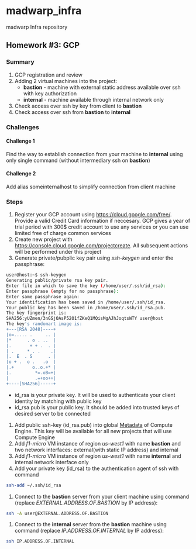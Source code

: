 # madwarp_infra
madwarp Infra repository
## Homework #3: GCP
### Summary
1. GCP registration and review
1. Adding 2 virtual machines into the project: 
   * **bastion** - machine with external static address available over ssh with key authorization 
   * **internal** - machine available through internal network only
1. Check access over ssh by key from client to **bastion**
1. Check access over ssh from **bastion** to **internal** 
### Challenges
#### Challenge 1
Find the way to establish connection from your machine to **internal** using only single command (without intermediary ssh on **bastion**)
#### Challenge 2
Add alias someinternalhost to simplify connection from client machine
### Steps
1. Register your GCP account using https://cloud.google.com/free/. Provide a valid Credit Card information if neccesary. GCP gives a year of trial period with 300$ credit account to use any services or you can use limited free of charge common services  
1. Create new project with https://console.cloud.google.com/projectcreate. All subsequent actions will be performed under this project
1. Generate private/pubplic key pair using *ssh-keygen* and enter the passphrase:
```bash
user@host:~$ ssh-keygen 
Generating public/private rsa key pair.
Enter file in which to save the key (/home/user/.ssh/id_rsa):    
Enter passphrase (empty for no passphrase): 
Enter same passphrase again: 
Your identification has been saved in /home/user/.ssh/id_rsa.
Your public key has been saved in /home/user/.ssh/id_rsa.pub.
The key fingerprint is:
SHA256:yUZmen/3nGSjOAsP52O1fZKeQ1MQisMgAJhJoqtsWTY user@host
The key's randomart image is:
+---[RSA 2048]----+
|o=..... .     .. |
|*      . o . ..  |
|.       + + .  . |
| .     * . .    .|
|.  E  . S      . |
|o + .  o .   .o  |
|.+       o..o.+* |
|.         *=.oB=+|
|          .=+oo++|
+----[SHA256]-----+
```
* id_rsa is your private key. It will be used to authenticate your client identity by matching with public key 
* id_rsa.pub is your public key. It should be added into trusted keys of desired server to be connected
1. Add public ssh-key (id_rsa.pub) into global [Metadata](https://console.cloud.google.com/compute/metadata) of Compute Engine. This key will be available for all new projects that will use Compute Engine
1. Add *f1-micro* VM instance of region *us-west1* with name **bastion** and two network interfaces: external(with static IP address) and internal
1. Add *f1-micro* VM instance of region *us-west1* with name **internal** and internal network interface only
1. Add your private key (id_rsa) to the authentication agent of ssh with command
```bash
ssh-add ~/.ssh/id_rsa
```
1. Connect to the **bastion** server from your client machine using command (replace *EXTERNAL.ADDRESS.OF.BASTION* by IP address):
```bash
ssh -A user@EXTERNAL.ADDRESS.OF.BASTION
```
1. Connect to the **internal** server from the **bastion** machine using command (replace *IP.ADDRESS.OF.INTERNAL* by IP address):
```bash
ssh IP.ADDRESS.OF.INTERNAL
```

